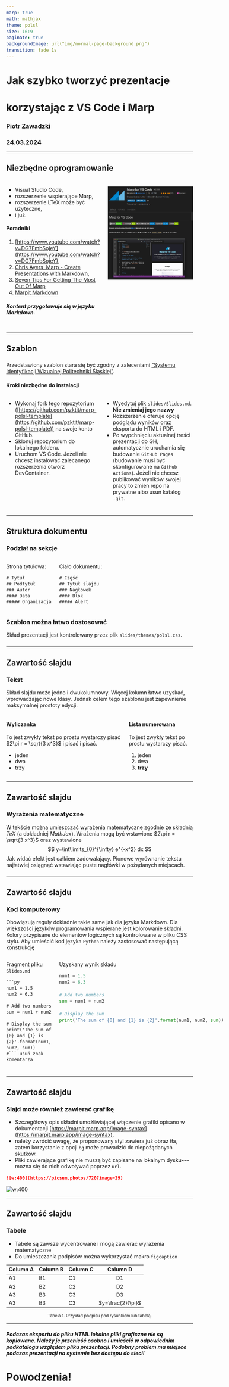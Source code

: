 ```yaml
---
marp: true
math: mathjax
theme: polsl
size: 16:9
paginate: true
backgroundImage: url("img/normal-page-background.png") 
transition: fade 1s
---
```

<!-- _class: titlepage -->
<!-- _backgroundImage: url("img/title-page-background.png") -->

##

##

##

##

##

# Jak szybko tworzyć prezentacje

# korzystając z VS Code i Marp

### Piotr Zawadzki

### 24.03.2024 

---
## Niezbędne oprogramowanie

###

###


<div class="columns">
<div>

- Visual Studio Code,
- rozszerzenie wspierające Marp,
- rozszerzenie LTeX może być użyteczne,
- i już.

#### Poradniki

1. [https://www.youtube.com/watch?v=DG7FmbSojeY](https://www.youtube.com/watch?v=DG7FmbSojeY),
1. [Chris Ayers, Marp - Create Presentations with Markdown](https://dev.to/chris_ayers/marp-create-presentations-with-markdown-5e6k),
1. [Seven Tips For Getting The Most Out Of Marp](https://www.hashbangcode.com/article/seven-tips-getting-most-out-marp)
1. [Marpit Markdown](https://marpit.marp.app/markdown)

##### Kontent przygotowuje się w języku Markdown.

</div><div>

![w:400](img/marp-for-vscode.png)

</div>
</div>

###

###


---

## Szablon

###

###

Przedstawiony szablon stara się być zgodny z zaleceniami ["Systemu Identyfikacji Wizualnej Politechniki Śląskiej"](https://www.polsl.pl/siwps/).

#### Kroki niezbędne do instalacji

<div class="columns">
<div>

- Wykonaj fork tego repozytorium ([https://github.com/pzktit/marp-polsl-template](https://github.com/pzktit/marp-polsl-template)) na swoje konto GitHub. 
- Sklonuj repozytorium do lokalnego folderu.
- Uruchom VS Code. Jeżeli nie chcesz instalować zalecanego rozszerzenia otwórz DevContainer.


</div><div>

- Wyedytuj plik `slides/Slides.md`. **Nie zmieniaj jego nazwy**
- Rozszerzenie oferuje opcję podglądu wyników oraz eksportu do HTML i PDF.
-  Po wypchnięciu aktualnej treści prezentacji do GH, automatycznie uruchamia się budowanie `GitHub Pages` (budowanie musi być skonfigurowane na `GitHub Actions`). Jeżeli nie chcesz publikować wyników swojej pracy to zmień repo na prywatne albo usuń katalog `.git`.

</div>
</div>

###


###


---

## Struktura dokumentu

###


### Podział na sekcje
<div class="columns">
<div>

Strona tytułowa:
```
# Tytuł
## Podtytuł
### Autor
#### Data
##### Organizacja
```

</div><div>

Ciało dokumentu:
```
# Część
## Tytuł slajdu
### Nagłówek
#### Blok
##### Alert
```

</div>
</div>

### Szablon można łatwo dostosować


Skład prezentacji jest kontrolowany przez plik `slides/themes/polsl.css`.

###

###


---
## Zawartość slajdu

### Tekst

Skład slajdu może jedno i dwukolumnowy. Więcej kolumn łatwo uzyskać, wprowadzając nowe klasy. Jednak celem tego szablonu jest zapewnienie maksymalnej prostoty edycji.

<div class="columns">
<div>

#### Wyliczanka 
To jest zwykły tekst po prostu wystarczy pisać $2\pi r = \sqrt{3 x^3}$ i pisać i pisać.
- jeden
- dwa
- trzy

</div><div>

#### Lista numerowana
To jest zwykły tekst po prostu wystarczy pisać.
1. jeden
2. dwa
3. **trzy**

</div>
</div>

---

## Zawartość slajdu

###

### Wyrażenia matematyczne

W tekście można umieszczać wyrażenia matematyczne zgodnie ze składnią _TeX_ (a dokładniej _MathJax_). Wrażenia mogą być wstawione $2\pi r = \sqrt{3 x^3}$ oraz wystawione 
$$  y=\int\limits_{0}^{\infty} e^{-x^2} dx $$
Jak widać efekt jest całkiem zadowalający. Pionowe wyrównanie tekstu najłatwiej osiągnąć wstawiając puste nagłówki w pożądanych miejscach.

###

###

###

---

## Zawartość slajdu

### Kod komputerowy

Obowiązują reguły dokładnie takie same jak dla języka Markdown. Dla większości języków programowania wspierane jest kolorowanie składni. Kolory przypisane do elementów logicznych są kontrolowane w pliku CSS stylu. Aby umieścić kod języka `Python` należy zastosować następującą konstrukcję


<div class="columns">
<div>

Fragment pliku `Slides.md`

```
```py
num1 = 1.5
num2 = 6.3

# Add two numbers
sum = num1 + num2

# Display the sum
print('The sum of {0} and {1} is {2}'.format(num1, num2, sum))
#``` usuń znak komentarza
```

</div>
<div>

Uzyskany wynik składu
```py
num1 = 1.5
num2 = 6.3

# Add two numbers
sum = num1 + num2

# Display the sum
print('The sum of {0} and {1} is {2}'.format(num1, num2, sum))
```

</div>
</div>

###

###


---

## Zawartość slajdu

### Slajd może również zawierać grafikę



<div class="columns-centered">
<div>

- Szczegółowy opis składni umożliwiającej włączenie grafiki opisano w dokumentacji [https://marpit.marp.app/image-syntax](https://marpit.marp.app/image-syntax).
- należy zwrócić uwagę, że proponowany styl zawiera już obraz tła, zatem korzystanie z opcji `bg` może prowadzić do niepożądanych skutków.
- Pliki zawierające grafikę nie muszą być zapisane na lokalnym dysku~-- można się do nich odwoływać poprzez `url`.

```md
![w:400](https://picsum.photos/720?image=29)
```

</div>
<div>

![w:400](https://picsum.photos/720?image=29)

</div>
</div>


---

## Zawartość slajdu

### Tabele

- Tabele są zawsze wycentrowane i mogą zawierać wyrażenia matematyczne
- Do umieszczania podpisów można wykorzystać makro `figcaption`

| Column A | Column B | Column C | Column D |
| -------- | -------- | -------- | :------: |
| A1       | B1       | C1       |    D1    |
| A2       | B2       | C2       |    D2    |
| A3       | B3       | C3       |    D3    |
| A3       | B3       | C3       |    $y=\frac{2}{\pi}$    |
<figcaption align="center" style="font-size: 80%">
Tabela 1. Przykład podpisu pod rysunkiem lub tabelą.
</figcaption>


---

##### Podczas eksportu do pliku HTML lokalne pliki graficzne nie są kopiowane. Należy je przenieść osobno i umieścić w odpowiednim podkatalogu względem pliku prezentacji. Podobny problem ma miejsce podczas prezentacji na systemie bez dostępu do sieci!

#

# Powodzenia!

